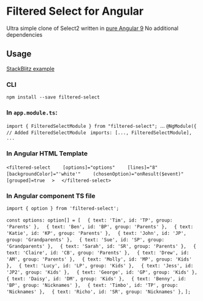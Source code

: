 # Filtered Select for Angular

Ultra simple clone of Select2 written in [pure Angular 9](https://angular.io)
No additional dependencies


## Usage

[StackBlitz example](https://stackblitz.com/edit/filtered-select-example-usage)

### CLI 
`npm install --save filtered-select`

### In `app.module.ts`:
`import { FilteredSelectModule } from "filtered-select";
`...
`@NgModule({`
`  // Added FilteredSelectModule`
` imports: [..., FilteredSelectModule],`
`...`

### In Angular HTML Template
`<filtered-select`
`    [options]="options"`
`    [lines]="8"`
`    [backgroundColor]="'white'"`
`    (chosenOption)="onResult($event)"`
`    [grouped]=true`
`  >`
`  </filtered-select>`

### In Angular component TS file
`import { option } from 'filtered-select';`

`const options: option[] = [`
`  { text: 'Tim', id: 'TP', group: 'Parents' },`
`  { text: 'Ben', id: 'BP', group: 'Parents' },`
`  { text: 'Katie', id: 'KP', group: 'Parents' },`
`  { text: 'John', id: 'JP', group: 'Grandparents' },`
`  { text: 'Sue', id: 'SP', group: 'Grandparents' },`
`  { text: 'Sarah', id: 'SR', group: 'Parents' },`
`  { text: 'Claire', id: 'CB', group: 'Parents' },`
`  { text: 'Drew', id: 'AM', group: 'Parents' },`
`  { text: 'Molly', id: 'MP', group: 'Kids' },`
`  { text: 'Lucy', id: 'LP', group: 'Kids' },`
`  { text: 'Jess', id: 'JP2', group: 'Kids' },`
`  { text: 'George', id: 'GP', group: 'Kids' },`
`  { text: 'Daisy', id: 'DM', group: 'Kids' },`
`  { text: 'Benny', id: 'BP', group: 'Nicknames' },`
`  { text: 'Timbo', id: 'TP', group: 'Nicknames' },`
`  { text: 'Richo', id: 'SR', group: 'Nicknames' },`
`];`



